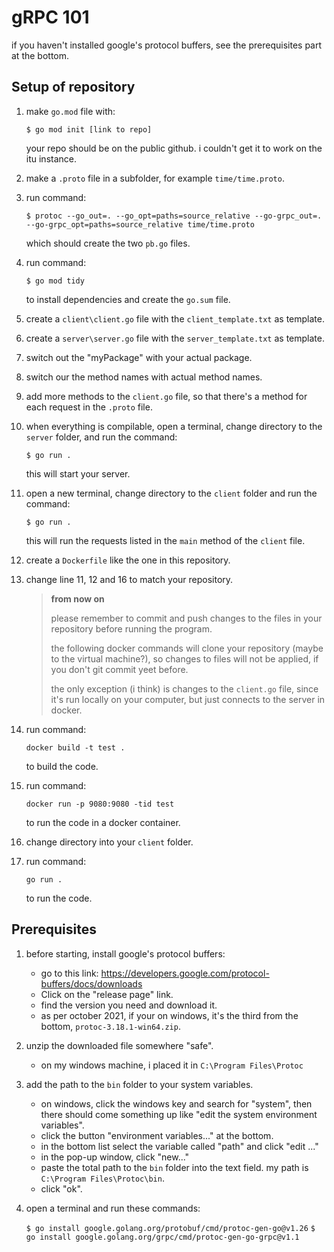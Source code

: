 # gRPC 101

if you haven't installed google's protocol buffers, see the prerequisites part at the bottom.

## Setup of repository

1. make ``go.mod`` file with:

    ``$ go mod init [link to repo]``

    your repo should be on the public github. i couldn't get it to work on the itu instance.
2. make a ``.proto`` file in a subfolder, for example ``time/time.proto``.
3. run command:

    ``$ protoc --go_out=. --go_opt=paths=source_relative --go-grpc_out=. --go-grpc_opt=paths=source_relative time/time.proto``

    which should create the two ``pb.go`` files.
4. run command:

    ``$ go mod tidy``

    to install dependencies and create the ``go.sum`` file.
5. create a ``client\client.go`` file with the ``client_template.txt`` as template.
6. create a ``server\server.go`` file with the ``server_template.txt`` as template.
7. switch out the "myPackage" with your actual package.
8. switch our the method names with actual method names.
9. add more methods to the ``client.go`` file, so that there's a method for each request in the ``.proto`` file.
10. when everything is compilable, open a terminal, change directory to the ``server`` folder, and run the command:

    ``$ go run .``

    this will start your server.
11. open a new terminal, change directory to the ``client`` folder and run the command:

    ``$ go run .``

    this will run the requests listed in the ``main`` method of the ``client`` file.
12. create a ``Dockerfile`` like the one in this repository.
13. change line 11, 12 and 16 to match your repository.
    > **from now on**
    >
    > please remember to commit and push changes to the files in your repository before running the program.
    >
    > the following docker commands will clone your repository (maybe to the virtual machine?), so changes to files will not be applied, if you don't git commit yeet before.
    >
    > the only exception (i think) is changes to the ``client.go`` file, since it's run locally on your computer, but just connects to the server in docker.
14. run command:

    ``docker build -t test .``

    to build the code.
15. run command:

    ``docker run -p 9080:9080 -tid test``

    to run the code in a docker container.
16. change directory into your ``client`` folder.
17. run command:

    ``go run .``

    to run the code.

## Prerequisites

1. before starting, install google's protocol buffers:
    - go to this link: <https://developers.google.com/protocol-buffers/docs/downloads>
    - Click on the "release page" link.
    - find the version you need and download it.
    - as per october 2021, if your on windows, it's the third from the bottom, ``protoc-3.18.1-win64.zip``.
2. unzip the downloaded file somewhere "safe".
    - on my windows machine, i placed it in ``C:\Program Files\Protoc``
3. add the path to the ``bin`` folder to your system variables.
    - on windows, click the windows key and search for "system", then there should come something up like "edit the system environment variables".
    - click the button "environment variables..." at the bottom.
    - in the bottom list select the variable called "path" and click "edit ..."
    - in the pop-up window, click "new..."
    - paste the total path to the ``bin`` folder into the text field. my path is ``C:\Program Files\Protoc\bin``.
    - click "ok".
4. open a terminal and run these commands:

    ``$ go install google.golang.org/protobuf/cmd/protoc-gen-go@v1.26``
    ``$ go install google.golang.org/grpc/cmd/protoc-gen-go-grpc@v1.1``